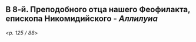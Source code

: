 
## В 8-й. Преподобного отца нашего Феофилакта, епископа Никомидийского - *Аллилуиа*

<*p. 125 / 88*>
